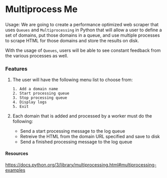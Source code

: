 # Multiprocess Me

###
Usage: We are going to create a performance optimized web scraper that uses `Queues` and `Multiprocessing` in Python that will allow a user to define a set of domains, put those domains in a queue, and use multiple processes to scrape HTML for those domains and store the results on disk.

With the usage of `Queues`, users will be able to see constant feedback from the various processes as well.

### Features
1. The user will have the following menu list to choose from:
    ```
    1. Add a domain name
    2. Start processing queue
    3. Stop processing queue
    4. Display logs
    5. Exit
    ```

1. Each domain that is added and processed by a worker must do the following:
      * Send a start processing message to the log queue
      * Retreive the HTML from the domain URL specified and save to disk
      * Send a finished processing message to the log queue

#### Resources
https://docs.python.org/3/library/multiprocessing.html#multiprocessing-examples
